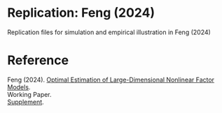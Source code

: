 # Replication: Feng (2024)
Replication files for simulation and empirical illustration in Feng (2024)

# Reference
Feng (2024). [Optimal Estimation of Large-Dimensional Nonlinear Factor Models](https://drive.google.com/file/d/1mwPnEZAk3vfxnBvkm9Pc7I6_3sLC_wP4/view?usp=sharing).  
Working Paper.  
[Supplement](https://drive.google.com/file/d/1TE3_cCTPb_KjsI3lsusmOn7K_fTmRoGk/view?usp=drive_link).
